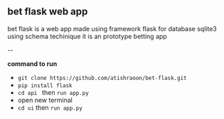 bet flask web app 
--

bet flask is a web app made using framework flask for database sqlite3 using schema techinique it is an prototype betting app

--

**command to run**
- `git clone https://github.com/atishraoon/bet-flask.git`
- `pip install flask`
- `cd api ` then `run app.py`
- open new terminal
- `cd ui` then `run app.py`

